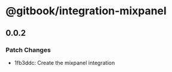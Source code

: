 # @gitbook/integration-mixpanel

## 0.0.2

### Patch Changes

-   1fb3ddc: Create the mixpanel integration
